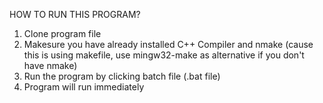 HOW TO RUN THIS PROGRAM?

1. Clone program file
2. Makesure you have already installed C++ Compiler and nmake (cause this is using makefile, use mingw32-make as alternative if you don't have nmake)
3. Run the program by clicking batch file (.bat file)
4. Program will run immediately
